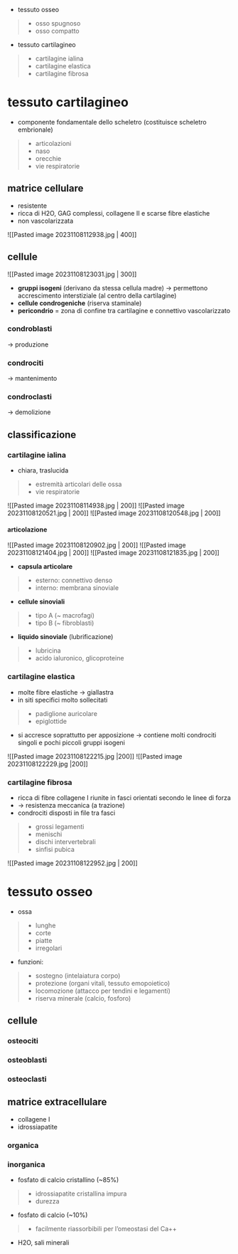 - tessuto osseo
> - osso spugnoso
> - osso compatto

- tessuto cartilagineo
> - cartilagine ialina
> - cartilagine elastica
> - cartilagine fibrosa




# tessuto cartilagineo
- componente fondamentale dello scheletro (costituisce scheletro embrionale)
> - articolazioni
> - naso
> - orecchie
> - vie respiratorie
## matrice cellulare
- resistente 
- ricca di H2O, GAG complessi, collagene II e scarse fibre elastiche
- non vascolarizzata

 ![[Pasted image 20231108112938.jpg | 400]]




## cellule

![[Pasted image 20231108123031.jpg | 300]]
 - **gruppi isogeni** (derivano da stessa cellula madre) -> permettono accrescimento interstiziale (al centro della cartilagine)
 - **cellule condrogeniche** (riserva staminale)
 - **pericondrio** = zona di confine tra cartilagine e connettivo vascolarizzato
### condroblasti
-> produzione
### condrociti
-> mantenimento
### condroclasti
-> demolizione



## classificazione

### cartilagine ialina
- chiara, traslucida
> - estremità articolari delle ossa
> - vie respiratorie

![[Pasted image 20231108114938.jpg | 200]] ![[Pasted image 20231108120521.jpg | 200]] 
![[Pasted image 20231108120548.jpg | 200]] 
#### articolazione
![[Pasted image 20231108120902.jpg | 200]] ![[Pasted image 20231108121404.jpg | 200]] ![[Pasted image 20231108121835.jpg | 200]]
- **capsula articolare**
> - esterno: connettivo denso
> - interno: membrana sinoviale
- **cellule sinoviali**
> - tipo A (~ macrofagi)
> - tipo B (~ fibroblasti)
- **liquido sinoviale** (lubrificazione)
> - lubricina
> - acido ialuronico, glicoproteine


### cartilagine elastica
- molte fibre elastiche -> giallastra
- in siti specifici molto sollecitati
> - padiglione auricolare
> - epiglottide
- si accresce soprattutto per apposizione -> contiene molti condrociti singoli e pochi piccoli gruppi isogeni

![[Pasted image 20231108122215.jpg |200]] ![[Pasted image 20231108122229.jpg |200]]

### cartilagine fibrosa
- ricca di fibre collagene I riunite in fasci orientati secondo le linee di forza 
- -> resistenza meccanica (a trazione)
- condrociti disposti in file tra fasci
> - grossi legamenti
> - menischi
> - dischi intervertebrali
> - sinfisi pubica

![[Pasted image 20231108122952.jpg | 200]] 


# tessuto osseo
- ossa
> - lunghe
> - corte
> - piatte
> - irregolari
- funzioni:
> - sostegno (intelaiatura corpo)
> - protezione (organi vitali, tessuto emopoietico)
> - locomozione (attacco per tendini e legamenti)
> - riserva minerale (calcio, fosforo)

## cellule

### osteociti

### osteoblasti

### osteoclasti

## matrice extracellulare
- collagene I
- idrossiapatite

### organica

### inorganica
- fosfato di calcio cristallino (~85%) 
> - idrossiapatite cristallina impura
> - durezza
- fosfato di calcio (~10%)
> - facilmente riassorbibili per l’omeostasi del Ca++
- H2O, sali minerali
